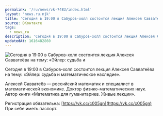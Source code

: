 ```yaml
---
permalink: '/ru/news/vk-7483/index.html'
layout: 'news.ru.njk'
title: 'Сегодня в 19:00 в Сабуров-холл состоится лекция Алексея Савватеёва на тему: «Эйлер: судьба и'
source: ВКонтакте
tags:
  - news_ru
description: 'Сегодня в 19:00 в Сабуров-холл состоится лекция Алексея Савватеёва на тему: «Эйлер: судьба и'
updatedAt: 1616482860
---
```

![Сегодня в 19:00 в Сабуров-холл состоится лекция Алексея Савватеёва на тему: «Эйлер: судьба и](https://sun9-41.userapi.com/sun9-55/impg/tPA_JnMH-wflORZTk6E3q28c2Zj2u7C5U7BpmA/MlFFEGPbu3Y.jpg?size=1280x854&quality=96&sign=82b3dc67b33ecfcb51fb2ef813e3f3f7&c_uniq_tag=Gdp0s6CJH5yP1_OL4fJsfkV2io85kt67nfbHZzaJtAc&type=album)

Сегодня в 19:00 в Сабуров-холл состоится лекция Алексея Савватеёва на тему: «Эйлер: судьба и математическое наследие».

Алексей Савватеёв — российский математик и специалист в математической экономике. Доктор физико-математических наук. Автор книги «Математика для гуманитариев. Живые лекции».

Регистрация обязательна: [https://vk.cc/c005gn](https://vk.cc/c005gn)
При себе иметь паспорт.
